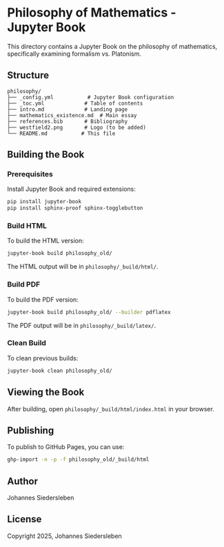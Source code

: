 # Philosophy of Mathematics - Jupyter Book

This directory contains a Jupyter Book on the philosophy of mathematics, specifically examining formalism vs. Platonism.

## Structure

```
philosophy/
├── _config.yml           # Jupyter Book configuration
├── _toc.yml             # Table of contents
├── intro.md             # Landing page
├── mathematics_existence.md  # Main essay
├── references.bib       # Bibliography
├── westfield2.png       # Logo (to be added)
└── README.md           # This file
```

## Building the Book

### Prerequisites

Install Jupyter Book and required extensions:

```bash
pip install jupyter-book
pip install sphinx-proof sphinx-togglebutton
```

### Build HTML

To build the HTML version:

```bash
jupyter-book build philosophy_old/
```

The HTML output will be in `philosophy/_build/html/`.

### Build PDF

To build the PDF version:

```bash
jupyter-book build philosophy_old/ --builder pdflatex
```

The PDF output will be in `philosophy/_build/latex/`.

### Clean Build

To clean previous builds:

```bash
jupyter-book clean philosophy_old/
```

## Viewing the Book

After building, open `philosophy/_build/html/index.html` in your browser.

## Publishing

To publish to GitHub Pages, you can use:

```bash
ghp-import -n -p -f philosophy_old/_build/html
```

## Author

Johannes Siedersleben

## License

Copyright 2025, Johannes Siedersleben
